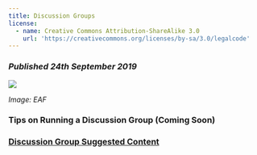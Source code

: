 ```yaml
---
title: Discussion Groups
license:
  - name: Creative Commons Attribution-ShareAlike 3.0
    url: 'https://creativecommons.org/licenses/by-sa/3.0/legalcode'
---
```

### _Published 24th September 2019_

<p class="large_image_wrapper">
<img src="/img/eventseaf2.jpg" />
</p>

_Image: EAF_

### Tips on Running a Discussion Group (Coming Soon)

### [Discussion Group Suggested Content](/events/articles/discussion-content/)
